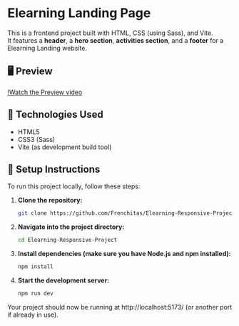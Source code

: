 # Elearning Landing Page

This is a frontend project built with HTML, CSS (using Sass), and Vite.  
It features a **header**, a **hero section**, **activities section**, and a **footer** for a Elearning Landing website.

## 🖥 Preview

[!Watch the Preview video]([https://www.loom.com/share/b88baeff55084636b653d8a95df77a71?sid=ecf71a6c-1b71-4805-9d29-a2f79d750b4c](https://github.com/Frenchitas/Elearning-Responsive-Project/blob/master/src/images/screencapture-frenchitas-github-io-Elearning-Responsive-Project-2025-06-01-07_53_35.png))

## 🚀 Technologies Used

- HTML5
- CSS3 (Sass)
- Vite (as development build tool)

## 🚀 Setup Instructions

To run this project locally, follow these steps:

1. **Clone the repository:**
   ```bash
   git clone https://github.com/Frenchitas/Elearning-Responsive-Project.git

2. **Navigate into the project directory:**
   ```bash
   cd Elearning-Responsive-Project

3. **Install dependencies (make sure you have Node.js and npm installed):**
   ```bash
   npm install

4. **Start the development server:**
    ```bash
    npm run dev
Your project should now be running at http://localhost:5173/ (or another port if already in use).
